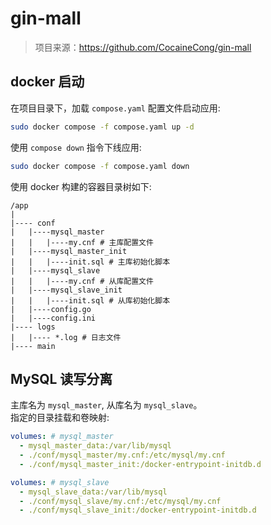 # gin-mall

> 项目来源：https://github.com/CocaineCong/gin-mall

## docker 启动

在项目目录下，加载 `compose.yaml` 配置文件启动应用:
```bash
sudo docker compose -f compose.yaml up -d
```
使用 `compose down` 指令下线应用:
```bash
sudo docker compose -f compose.yaml down
```
使用 docker 构建的容器目录树如下:
```
/app
|
|---- conf
|   |----mysql_master
|   |   |----my.cnf # 主库配置文件
|   |----mysql_master_init
|   |   |----init.sql # 主库初始化脚本
|   |----mysql_slave
|   |   |----my.cnf # 从库配置文件
|   |----mysql_slave_init
|   |   |----init.sql # 从库初始化脚本
|   |----config.go
|   |----config.ini
|---- logs
|   |---- *.log # 日志文件
|---- main
```

## MySQL 读写分离
主库名为 `mysql_master`, 从库名为 `mysql_slave`。\
指定的目录挂载和卷映射:
```yaml
volumes: # mysql_master
  - mysql_master_data:/var/lib/mysql
  - ./conf/mysql_master/my.cnf:/etc/mysql/my.cnf
  - ./conf/mysql_master_init:/docker-entrypoint-initdb.d
```
```yaml
volumes: # mysql_slave
  - mysql_slave_data:/var/lib/mysql
  - ./conf/mysql_slave/my.cnf:/etc/mysql/my.cnf
  - ./conf/mysql_slave_init:/docker-entrypoint-initdb.d
```
